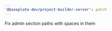 ```yaml
---
'@baseplate-dev/project-builder-server': patch
---
```


Fix admin section paths with spaces in them
